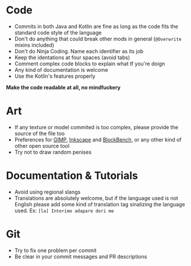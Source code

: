 # Code
- Commits in both Java and Kotlin are fine as long as the code fits the standard code style of the language
- Don't do anything that could break other mods in general (``@Overwrite`` mixins included)
- Don't do Ninja Coding. Name each identifier as its job
- Keep the identations at four spaces (avoid tabs)
- Comment complex code blocks to explain what tf you're doign
- Any kind of documentation is welcome
- Use the Kotlin's features properly

**Make the code readable at all, no mindfuckery**

# Art
- If any texture or model commited is too complex, please provide the source of the file too
- Preferences for [GIMP](https://www.gimp.org), [Inkscape](https://inkscape.org) and [BlockBench](https://blockbench.net/), or any other kind of other open source tool
- Try not to draw random penises

# Documentation & Tutorials
- Avoid using regional slangs
- Translations are absolutely welcome, but if the language used is not English please add some kind of translation tag sinalizing the language used. Ex: ``[la] Interimo adapare dori me``

# Git
- Try to fix one problem per commit
- Be clear in your commit messages and PR descriptions
